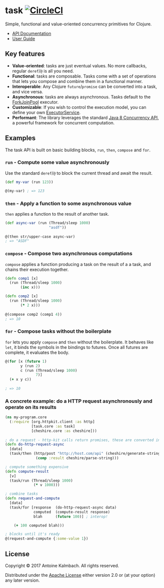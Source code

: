 # task [![CircleCI](https://circleci.com/gh/ane/task/tree/master.svg?style=svg&circle-token=e18d6f0c73c42d24828e306f6c7de1fc639cbddd)](https://circleci.com/gh/ane/task/tree/master)

Simple, functional and value-oriented concurrency primitives for Clojure. 

  * [API Documentation](https://ane.github.io/task)
  * [User Guide](https://ane.github.io/task/02-guide.html)

## Key features

  * **Value-oriented**: tasks are just eventual values. No more callbacks, regular `deref`/`@` is all you need. 
  * **Functional**: tasks are composable. Tasks come with a set of operations that lets you compose
    and combine them in a functional manner.
  * **Interoperable**: Any Clojure `future`/`promise` can be converted into a task, and vice versa.
  * **Asynchronous**: tasks are always asynchronous. Tasks default to the
    [ForkJoinPool](https://docs.oracle.com/javase/8/docs/api/java/util/concurrent/ForkJoinPool.html?is-external=true)
    executor. 
  * **Customizable**: If you wish to control the execution model, you can define your own
    [ExecutorService](https://docs.oracle.com/javase/7/docs/api/java/util/concurrent/ExecutorService.html).
  * **Performant**: The library leverages the standard [Java 8 Concurrency
    API](https://docs.oracle.com/javase/8/docs/technotes/guides/concurrency/changes8.html), a
    powerful framework for concurrent computation.

## Examples

The task API is built on basic building blocks, `run`, `then`, `compose` and `for`.

### `run` - Compute some value asynchronously

Use the standard `deref`/`@` to block the current thread and await the result.

``` clojure
(def my-var (run 123))

@(my-var) ; => 123
```

### `then` - Apply a function to some asynchronous value

`then` applies a function to the result of another task.

``` clojure
(def async-var (run (Thread/sleep 1000)
                    "asdf"))
                    
@(then str/upper-case async-var)
; => "ASDF"
```

### `compose` - Compose two asynchronous computations

`compose` applies a function producing a task on the result of a a task, and chains their execution together.

``` clojure
(defn comp1 [x] 
  (run (Thread/sleep 1000)
       (inc x)))

(defn comp2 [x]
  (run (Thread/sleep 1000)
       (* 2 x)))
       
@(compose comp2 (comp1 4))
; => 10
```

### `for` - Compose tasks without the boilerplate

`for` lets you apply `compose` and `then` without the boilerplate. It behaves like `let`, it binds
the symbols in the bindings to futures. Once all futures are complete, it evaluates the body.

``` clojure
@(for [x (future 1)
       y (run 2)
       c (run (Thread/sleep 1000)
              7)]
  (+ x y c))
  
; => 10
```

### A concrete example: do a HTTP request asynchronously and operate on its results

``` clojure
(ns my-program.core
  (:require [org.httpkit.client :as http]
            [task.core :as task]
            [cheshire.core :as cheshire]))
            
; do a request - http-kit calls return promises, these are converted into tasks.
(defn do-http-request-async
  [data]
  (task/then (http/post "http://host.com/api" (cheshire/generate-string data))
              (comp :result cheshire/parse-string)))

; compute something expensive
(defn compute-result
  [v]
  (task/run (Thread/sleep 1000)
             (* v 1000)))

; combine tasks
(defn request-and-compute
  [data]
  (task/for [response  (do-http-request-async data)
             computed  (compute-result response)
             blah      (future 100)] ; interop!

    (+ 100 computed blah)))

; blocks until it's ready
@(request-and-compute {:some-value 1})
```

## License

Copyright © 2017 Antoine Kalmbach. All rights reserved.

Distributed under the [Apache License](https://www.apache.org/licenses/LICENSE-2.0) either version 2.0 or (at
your option) any later version.
